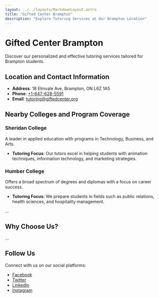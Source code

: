 ```yaml
---
layout: ../../layouts/MarkdownLayout.astro
title: "Gifted Center Brampton"
description: "Explore Tutoring Services at Our Brampton Location"
---
```


# Gifted Center Brampton

Discover our personalized and effective tutoring services tailored for Brampton students.

## Location and Contact Information

- **Address**: 18 Elmvale Ave, Brampton, ON L6Z 1A5
- **Phone**: [+1-647-628-5591](tel:+16476285591)
- **Email**: [tutoring@giftedcenter.org](mailto:tutoring@giftedcenter.org)

## Nearby Colleges and Program Coverage

### Sheridan College

A leader in applied education with programs in Technology, Business, and Arts.

- **Tutoring Focus**: Our tutors excel in helping students with animation techniques, information technology, and marketing strategies.

### Humber College

Offers a broad spectrum of degrees and diplomas with a focus on career success.

- **Tutoring Focus**: We prepare students in fields such as public relations, health sciences, and hospitality management.

...

## Why Choose Us?

...

## Follow Us

Connect with us on our social platforms:

- [Facebook](https://facebook.com/giftedtutoring)
- [Twitter](https://twitter.com/giftedtutoring)
- [LinkedIn](https://linkedin.com/company/giftedcenter)
- [Instagram](https://instagram.com/giftedcenter)